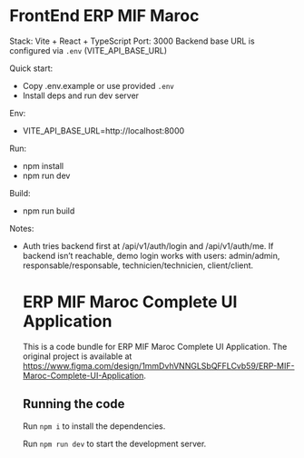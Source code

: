 # FrontEnd ERP MIF Maroc

Stack: Vite + React + TypeScript
Port: 3000
Backend base URL is configured via `.env` (VITE_API_BASE_URL)

Quick start:
- Copy .env.example or use provided `.env`
- Install deps and run dev server

Env:
- VITE_API_BASE_URL=http://localhost:8000

Run:
- npm install
- npm run dev

Build:
- npm run build

Notes:
- Auth tries backend first at /api/v1/auth/login and /api/v1/auth/me. If backend isn’t reachable, demo login works with users: admin/admin, responsable/responsable, technicien/technicien, client/client.
  # ERP MIF Maroc Complete UI Application

  This is a code bundle for ERP MIF Maroc Complete UI Application. The original project is available at https://www.figma.com/design/1mmDvhVNNGLSbQFFLCvb59/ERP-MIF-Maroc-Complete-UI-Application.

  ## Running the code

  Run `npm i` to install the dependencies.

  Run `npm run dev` to start the development server.
  